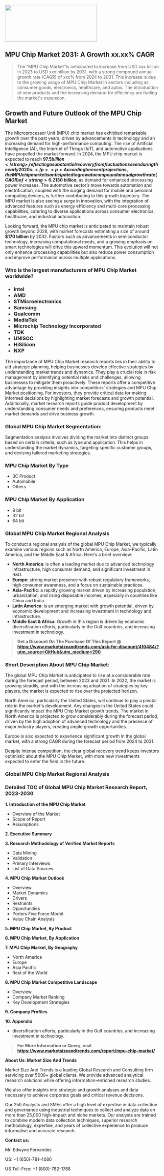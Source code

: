 <img src="https://100x100musica.es/wp-content/uploads/2024/12/Verified-Market-Reports-4-300x120.jpg" alt="" width="300" height="120" class="alignnone size-medium wp-image-100382" /><h2>MPU Chip Market 2031: A&nbsp;Growth&nbsp;xx.xx% CAGR</h2><blockquote id="" class="">The "MPU Chip Market"is anticipated to increase from USD xxx billion in 2023 to USD xxx billion by 2031, with a strong compound annual growth rate (CAGR) of xxx% from 2024 to 2031. This increase is due to the growing usage of MPU Chip Market in sectors including as consumer goods, electronics, healthcare, and autos. The introduction of new products and the increasing demand for efficiency are fueling the market's expansion.</blockquote><p> <h2>Growth and Future Outlook of the MPU Chip Market</h2> <p>The Microprocessor Unit (MPU) chip market has exhibited remarkable growth over the past years, driven by advancements in technology and an increasing demand for high-performance computing. The rise of Artificial Intelligence (AI), the Internet of Things (IoT), and automotive applications have propelled the market forward. In 2024, the MPU chip market is expected to reach <strong>$97.5 billion</strong>, reflecting a substantial recovery from fluctuations seen during the early 2020s.</p> <p>According to recent projections, the MPU chip market is anticipated to grow at a compound annual growth rate (CAGR) of <strong>6.2%</strong> from 2024 to 2032. This growth is significantly anchored by the ongoing digital transformation across various industries, incorporating advanced MPUs that offer enhanced computing capabilities. Moreover, the shift towards edge computing will necessitate more powerful chips that can process data locally, further driving market expansion. </p> <p><strong></strong></p> <p>By 2028, the market size is projected to reach approximately <strong>$130 billion</strong>, as demand for enhanced processing power increases. The automotive sector’s move towards automation and electrification, coupled with the surging demand for mobile and personal computing devices, is further contributing to this growth trajectory. The MPU market is also seeing a surge in innovation, with the integration of advanced features such as energy efficiency and multi-core processing capabilities, catering to diverse applications across consumer electronics, healthcare, and industrial automation.</p> <p>Looking forward, the MPU chip market is anticipated to maintain robust growth beyond 2028, with market forecasts estimating a size of around <strong>$170 billion</strong> by 2032. Factors such as advancements in semiconductor technology, increasing computational needs, and a growing emphasis on smart technologies will drive this upward momentum. This evolution will not only enhance processing capabilities but also reduce power consumption and improve performance across multiple applications.</p></div></p><h3 id="" class="">Who is the largest manufacturers of&nbsp;MPU Chip Market worldwide?</h3><h3 class=""><p><ul><li>Intel </li><li> AMD </li><li> STMicroelectronics </li><li> Samsung </li><li> Qualcomm </li><li> MediaTek </li><li> Microchip Technology Incorporated </li><li> TDK </li><li> UNISOC </li><li> HiSilicon </li><li> NXP</li></ul></p></h3><p id="ember58" class="ember-view reader-text-block__paragraph">The importance of&nbsp;MPU Chip Market research reports lies in their ability to aid strategic planning, helping businesses develop effective strategies by understanding market trends and dynamics. They play a crucial role in risk management by identifying potential risks and challenges, allowing businesses to mitigate them proactively. These reports offer a competitive advantage by providing insights into competitors' strategies and MPU Chip Market positioning. For investors, they provide critical data for making informed decisions by highlighting market forecasts and growth potential. Additionally, market research reports guide product development by understanding consumer needs and preferences, ensuring products meet market demands and drive business growth.</p><h3 id="" class="">Global&nbsp;MPU Chip Market Segmentation:</h3><p id="" class="">Segmentation analysis involves dividing the market into distinct groups based on certain criteria, such as type and application. This helps in understanding the market dynamics, targeting specific customer groups, and devising tailored marketing strategies.</p><h3 id="" class="">MPU Chip Market&nbsp;By Type</h3><p><p><ul><li>3C Product</li><li> Automobile</li><li> Others</p></li></ul></p></p><h3 id="" class="">MPU Chip Market&nbsp;By Application</h3><p class=""><p><ul><li>8 bit</li><li> 32 bit</li><li> 64 bit</li></ul></p></p><h3 id="" class="">Global MPU Chip Market Regional Analysis</h3><p id="" class="">To conduct a regional analysis of the global MPU Chip Market, we typically examine various regions such as North America, Europe, Asia-Pacific, Latin America, and the Middle East &amp; Africa. Here's a brief overview:</p><ul><li><strong>North America</strong>: is often a leading market due to advanced technology infrastructure, high consumer demand, and significant investment in R&amp;D.</li><li><strong>Europe</strong>: strong market presence with robust regulatory frameworks, high consumer awareness, and a focus on sustainable practices.</li><li><strong>Asia-Pacific</strong>: a rapidly growing market driven by increasing population, urbanization, and rising disposable incomes, especially in countries like China and India.</li><li><strong>Latin America</strong>: is an emerging market with growth potential, driven by economic development and increasing investment in technology and infrastructure.</li><li><strong>Middle East &amp; Africa</strong>: Growth in this region is driven by economic diversification efforts, particularly in the Gulf countries, and increasing investment in technology.</li></ul><blockquote id="" class=""><strong>Get a Discount On The Purchase Of This Report @ <a href="https://www.marketsizeandtrends.com/download-sample/410484/?utm_source=GitHub&utm_medium=290" target="_blank">https://www.marketsizeandtrends.com/ask-for-discount/410484/?utm_source=GitHub&utm_medium=290</a></strong></blockquote><h3>Short Description About MPU Chip Market:</h3><p id="ember58" class="ember-view reader-text-block__paragraph">The global&nbsp;MPU Chip Market&nbsp;is anticipated to rise at a considerable rate during the forecast period, between 2023 and 2031. In 2022, the market is growing steadily, and with the increasing adoption of strategies by key players, the market is expected to rise over the projected horizon.</p><p id="ember59" class="ember-view reader-text-block__paragraph">North America, particularly the United States, will continue to play a pivotal role in the market's development. Any changes in the United States could significantly impact the&nbsp;MPU Chip Market&nbsp;growth trends. The market in North America is projected to grow considerably during the forecast period, driven by the high adoption of advanced technology and the presence of major industry players, creating ample growth opportunities.</p><p id="ember60" class="ember-view reader-text-block__paragraph">Europe is also expected to experience significant growth in the global market, with a strong CAGR during the forecast period from 2024 to 2031.</p><p id="ember61" class="ember-view reader-text-block__paragraph">Despite intense competition, the clear global recovery trend keeps investors optimistic about the&nbsp;MPU Chip Market, with more new investments expected to enter the field in the future.</p><h3 id="" class="">Global MPU Chip Market Regional Analysis</h3><h3 id="" class="">Detailed TOC of Global MPU Chip Market Research Report, 2023-2030</h3><p id="" class=""><strong>1. Introduction of the MPU Chip Market</strong></p><ul><li>Overview of the Market</li><li>Scope of Report</li><li>Assumptions</li></ul><p id="" class=""><strong>2. Executive Summary</strong></p><p id="" class=""><strong>3. Research Methodology of Verified Market Reports</strong></p><ul><li>Data Mining</li><li>Validation</li><li>Primary Interviews</li><li>List of Data Sources</li></ul><p id="" class=""><strong>4. MPU Chip Market Outlook</strong></p><ul><li>Overview</li><li>Market Dynamics</li><li>Drivers</li><li>Restraints</li><li>Opportunities</li><li>Porters Five Force Model</li><li>Value Chain Analysis</li></ul><p id="" class=""><strong>5. MPU Chip Market, By Product</strong></p><p id="" class=""><strong>6. MPU Chip Market, By Application</strong></p><p id="" class=""><strong>7. MPU Chip Market, By Geography</strong></p><ul><li>North America</li><li>Europe</li><li>Asia Pacific</li><li>Rest of the World</li></ul><p id="" class=""><strong>8. MPU Chip Market Competitive Landscape</strong></p><ul><li>Overview</li><li>Company Market Ranking</li><li>Key Development Strategies</li></ul><p id="" class=""><strong>9. Company Profiles</strong></p><p id="" class=""><strong>10. Appendix</strong></p><ul><li>diversification efforts, particularly in the Gulf countries, and increasing investment in technology.</li></ul><blockquote id="" class=""><strong>For More Information or Query, visit <strong><strong><a href="https://www.marketsizeandtrends.com/report/mpu-chip-market/" target="_blank">https://www.marketsizeandtrends.com/report/mpu-chip-market/</a></strong></strong></strong></blockquote><p id="" class=""><strong>About Us: Market Size And Trends</strong></p><p id="" class="">Market Size And Trends is a leading Global Research and Consulting firm servicing over 5000+ global clients. We provide advanced analytical research solutions while offering information-enriched research studies.</p><p id="" class="">We also offer insights into strategic and growth analyses and data necessary to achieve corporate goals and critical revenue decisions.</p><p id="" class="">Our 250 Analysts and SMEs offer a high level of expertise in data collection and governance using industrial techniques to collect and analyze data on more than 25,000 high-impact and niche markets. Our analysts are trained to combine modern data collection techniques, superior research methodology, expertise, and years of collective experience to produce informative and accurate research.</p><p id="" class=""><strong>Contact us:</strong></p><p id="" class="">Mr. Edwyne Fernandes</p><p id="" class="">US: +1 (650)-781-4080</p><p id="" class="">US Toll-Free: +1 (800)-782-1768</p>
